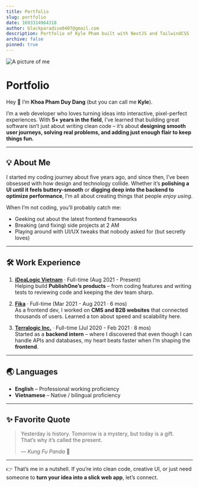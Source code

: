 ```yaml
---
title: Portfolio
slug: portfolio
date: 1693314964318
author: blackparadise0407@gmail.com
description: Portfolio of Kyle Pham built with NextJS and TailwindCSS
archive: false
pinned: true
---
```


![A picture of me](https://lh3.googleusercontent.com/d/1FzKa_LAPDQhqPO11zA7v5MIkypbsr6WC=w200 "A picture of me")

# Portfolio  

Hey 👋 I’m **Khoa Pham Duy Dang** (but you can call me **Kyle**).  

I’m a web developer who loves turning ideas into interactive, pixel-perfect experiences. With **5+ years in the field**, I’ve learned that building great software isn’t just about writing clean code – it’s about **designing smooth user journeys, solving real problems, and adding just enough flair to keep things fun.**  

---

## 💡 About Me  

I started my coding journey about five years ago, and since then, I’ve been obsessed with how design and technology collide. Whether it’s **polishing a UI until it feels buttery-smooth** or **digging deep into the backend to optimize performance**, I’m all about creating things that people *enjoy using*.  

When I’m not coding, you’ll probably catch me:  
- Geeking out about the latest frontend frameworks  
- Breaking (and fixing) side projects at 2 AM  
- Playing around with UI/UX tweaks that nobody asked for (but secretly loves)  

---

## 🛠 Work Experience  

1. **[iDeaLogic Vietnam](https://www.idealogic.com.vn)** · Full-time (Aug 2021 - Present)  
   Helping build **PublishOne’s products** – from coding features and writing tests to reviewing code and keeping the dev team sharp.  

2. **[Fika](https://fikaconnects.com)** · Full-time (Mar 2021 - Aug 2021 · 6 mos)  
   As a frontend dev, I worked on **CMS and B2B websites** that connected thousands of users. Learned a ton about speed and scalability here.  

3. **[Terralogic Inc.](https://terralogic.com/)** · Full-time (Jul 2020 - Feb 2021 · 8 mos)  
   Started as a **backend intern** – where I discovered that even though I can handle APIs and databases, my heart beats faster when I’m shaping the **frontend**.  

---

## 🌏 Languages  

- **English** – Professional working proficiency  
- **Vietnamese** – Native / bilingual proficiency  

---

## ✨ Favorite Quote  

> Yesterday is history. Tomorrow is a mystery, but today is a gift.  
> That’s why it’s called the present.  
>   
> — *Kung Fu Panda* 🐼  

---

👉 That’s me in a nutshell. If you’re into clean code, creative UI, or just need someone to **turn your idea into a slick web app**, let’s connect.  


